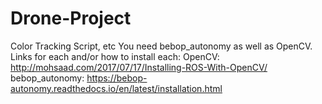# Drone-Project
Color Tracking Script, etc
You need bebop_autonomy as well as OpenCV. Links for each and/or how to install each:
OpenCV: http://mohsaad.com/2017/07/17/Installing-ROS-With-OpenCV/
bebop_autonomy: https://bebop-autonomy.readthedocs.io/en/latest/installation.html
